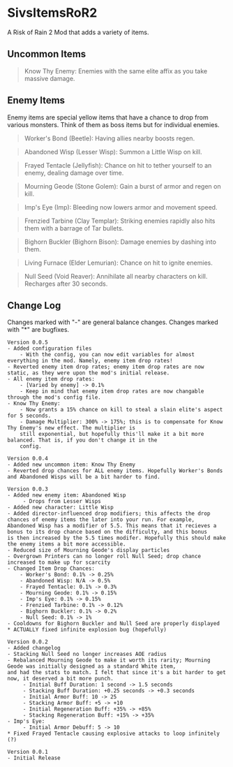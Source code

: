 # SivsItemsRoR2
 A Risk of Rain 2 Mod that adds a variety of items.
 
## Uncommon Items

> Know Thy Enemy: Enemies with the same elite affix as you take massive damage.

 
## Enemy Items
 Enemy items are special yellow items that have a chance to drop from various monsters. Think of them as boss items but for individual enemies.

> Worker's Bond (Beetle): Having allies nearby boosts regen.

> Abandoned Wisp (Lesser Wisp): Summon a Little Wisp on kill.

> Frayed Tentacle (Jellyfish): Chance on hit to tether yourself to an enemy, dealing damage over time.

> Mourning Geode (Stone Golem): Gain a burst of armor and regen on kill.

> Imp's Eye (Imp): Bleeding now lowers armor and movement speed.

> Frenzied Tarbine (Clay Templar): Striking enemies rapidly also hits them with a barrage of Tar bullets.

> Bighorn Buckler (Bighorn Bison): Damage enemies by dashing into them.

> Living Furnace (Elder Lemurian): Chance on hit to ignite enemies.

> Null Seed (Void Reaver): Annihilate all nearby characters on kill. Recharges after 30 seconds.

## Change Log
Changes marked with "-" are general balance changes. Changes marked with "*" are bugfixes.
```
Version 0.0.5
- Added configuration files
	- With the config, you can now edit variables for almost everything in the mod. Namely, enemy item drop rates!
- Reverted enemy item drop rates; enemy item drop rates are now static, as they were upon the mod's initial release.
- All enemy item drop rates:
	- [Varied by enemy] -> 0.1%
	- Keep in mind that enemy item drop rates are now changable through the mod's config file.
- Know Thy Enemy:
	- Now grants a 15% chance on kill to steal a slain elite's aspect for 5 seconds.
	- Damage Multiplier: 300% -> 175%; this is to compensate for Know Thy Enemy's new effect. The multiplier is 
	still exponential, but hopefully this'll make it a bit more balanced. That is, if you don't change it in the
	config.

Version 0.0.4
- Added new uncommon item: Know Thy Enemy
- Reverted drop chances for ALL enemy items. Hopefully Worker's Bonds and Abandoned Wisps will be a bit harder to find.

Version 0.0.3
- Added new enemy item: Abandoned Wisp
     - Drops from Lesser Wisps
- Added new character: Little Wisp
- Added director-influenced drop modifiers; this affects the drop chances of enemy items the later into your run. For example,
Abandoned Wisp has a modifier of 5.5. This means that it recieves a bonus to its drop chance based on the difficulty, and this bonus
is then increased by the 5.5 times modifer. Hopefully this should make the enemy items a bit more accessible.
- Reduced size of Mourning Geode's display particles
- Overgrown Printers can no longer roll Null Seed; drop chance increased to make up for scarcity
- Changed Item Drop Chances:
	- Worker's Bond: 0.1% -> 0.25%
	- Abandoned Wisp: N/A -> 0.5%
	- Frayed Tentacle: 0.1% -> 0.3%
	- Mourning Geode: 0.1% -> 0.15%
	- Imp's Eye: 0.1% -> 0.15%
	- Frenzied Tarbine: 0.1% -> 0.12%
	- Bighorn Buckler: 0.1% -> 0.2%
	- Null Seed: 0.1% -> 1%
- Cooldowns for Bighorn Buckler and Null Seed are properly displayed
* ACTUALLY fixed infinite explosion bug (hopefully)

Version 0.0.2
- Added changelog
- Stacking Null Seed no longer increases AOE radius
- Rebalanced Mourning Geode to make it worth its rarity; Mourning Geode was initially designed as a standard White item, 
and had the stats to match. I felt that since it's a bit harder to get now, it deserved a bit more punch.
     - Initial Buff Duration: 1 second -> 1.5 seconds
     - Stacking Buff Duration: +0.25 seconds -> +0.3 seconds
     - Initial Armor Buff: 10 -> 25
     - Stacking Armor Buff: +5 -> +10
     - Initial Regeneration Buff: +35% -> +85%
     - Stacking Regeneration Buff: +15% -> +35%
- Imp's Eye:
     - Initial Armor Debuff: 5 -> 10
* Fixed Frayed Tentacle causing explosive attacks to loop infinitely (?)

Version 0.0.1
- Initial Release
```
